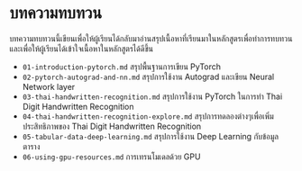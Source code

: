 # บทความทบทวน

บทความทบทวนนี้เขียนเพื่อให้ผู้เรียนได้กลับมาอ่านสรุปเนื้อหาที่เรียนมาในหลักสูตรเพื่อทำการทบทวน และเพื่อให้ผู้เรียนได้เข้าใจเนื้อหาในหลักสูตรได้ดีขึ้น

- `01-introduction-pytorch.md` สรุปพื้นฐานการเขียน PyTorch
- `02-pytorch-autograd-and-nn.md` สรุปการใช้งาน Autograd และเขียน Neural Network layer
- `03-thai-handwritten-recognition.md` สรุปการใช้งาน PyTorch ในการทำ Thai Digit Handwritten Recognition
- `04-thai-handwritten-recognition-explore.md` สรุปการทดลองต่างๆเพื่อเพิ่มประสิทธิภาพของ Thai Digit Handwritten Recognition
- `05-tabular-data-deep-learning.md` สรุปการใช้งาน Deep Learning กับข้อมูลตาราง
- `06-using-gpu-resources.md` การเทรนโมเดลด้วย GPU
